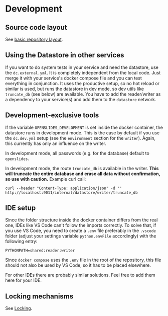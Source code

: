 # Development

## Source code layout

See [basic repository layout](layout.md).

## Using the Datastore in other services

If you want to do system tests in your service and need the datastore, use the `dc.external.yml`. It is completely independent from the local code. Just merge it with your service's docker compose file and you can test everything in conjunction. It uses the productive setup, so no hot reload or similar is used, but runs the datastore in dev mode, so dev utils like `truncate_db` (see below) are available. You have to add the reader/writer as a dependency to your service(s) and add them to the `datastore` network.

## Development-exclusive tools

If the variable `OPENSLIDES_DEVELOPMENT` is set inside the docker container, the datastore runs in development mode. This is the case by default if you use the `dc.dev.yml` setup (see the `environment` section for the `writer`). Again, this currently has only an influence on the writer.

In development mode, all passwords (e.g. for the database) default to `openslides`.

In development mode, the route `truncate_db` is available in the writer. <b>This will truncate the entire database and erase all data without confirmation, so use with caution.</b> Example curl call:

    curl --header "Content-Type: application/json" -d '' http://localhost:9011/internal/datastore/writer/truncate_db

## IDE setup

Since the folder structure inside the docker container differs from the real one, IDEs like VS Code can't follow the imports correctly. To solve that, if you use VS Code, you need to create a `.env` file preferably in the `.vscode` folder (adjust your settings variable `python.envFile` accordingly) with the following entry:

    PYTHONPATH=shared:reader:writer

Since `docker compose` uses the `.env` file in the root of the repository, this file should not also be used by VS Code, so it has to be placed elsewhere.

For other IDEs there are probably similar solutions. Feel free to add them here for your IDE.

## Locking mechanisms

See [Locking](locking.md).
